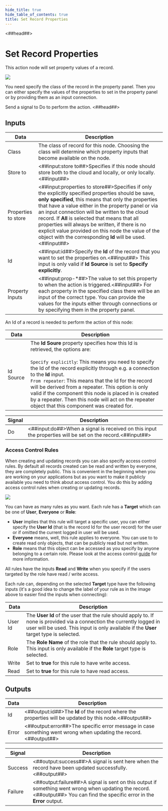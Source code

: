 ```yaml
---
hide_title: true
hide_table_of_contents: true
title: Set Record Properties
---
```


<##head##>

# Set Record Properties

This action node will set property values of a record.

<div className="ndl-image-with-background l">

![](/nodes/data/cloud-data/set-record-properties/set-record-properties-node.png)

</div>

You need specify the class of the record in the property panel. Then you can either specify the values of the properties to set in the property panel or by providing them as an input connection.

Send a <span className="ndl-signal">signal</span> to <span className="ndl-signal">Do</span> to perform the action.
<##head##>

## Inputs

| Data                                              | Description                                                                                                                                                                                                                                                                                          |
| ------------------------------------------------- | ---------------------------------------------------------------------------------------------------------------------------------------------------------------------------------------------------------------------------------------------------------------------------------------------------- |
| <span className="ndl-data">Class</span>           | The class of record for this node. Choosing the class will determine which property inputs that become available on the node.                                                                                                                                                                        |
| <span className="ndl-data">Store to</span>        | <##input:store to##>Specifies if this node should store both to the cloud and locally, or only locally.<##input##>                                                                                                                                                                                   |
| <span className="ndl-data">Properties to store</span>        | <##input:properties to store##>Specifies if only the explicitly specified properties should be save, **only specified**, this means that only the properties that have a value either in the property panel or via an input connection will be written to the cloud record. If **All** is selected that means that all properties will always be written, if there is no explicit value provided on this node the value of the object with the corresponding **Id** will be used.<##input##>                                                                                                                                                                                   |
| <span className="ndl-data">Id</span>              | <##input:id##>Specify the **Id** of the record that you want to set the properties on.<##input##> This input is only valid if **Id Source** is set to **Specify explicitly**.                                                                                                                        |
| <span className="ndl-data">Property Inputs</span> | <##input:prop-\*##>The value to set this property to when the action is triggered.<##input##> For each property in the specified class there will be an input of the correct type. You can provide the values for the inputs either through connections or by specifying them in the property panel. |

An Id of a record is needed to perform the action of this node:

| Data                                        | Description                                                                                                                                                                                                                                                                                                                                                                                                                                                                                             |
| ------------------------------------------- | ------------------------------------------------------------------------------------------------------------------------------------------------------------------------------------------------------------------------------------------------------------------------------------------------------------------------------------------------------------------------------------------------------------------------------------------------------------------------------------------------------- |
| <span className="ndl-data">Id Source</span> | The **Id Soure** property specifies how this Id is retrieved, the options are:<br/><br/>`Specify explicitly`: This means you need to specify the Id of the record explicitly through e.g. a connection to the **Id** input.<br/>`From repeater`: This means that the Id for the record will be derived from a repeater. This option is only valid if the component this node is placed in is created by a repeater. Then this node will act on the repeater object that this component was created for. |


| Signal                                 | Description                                                                                                |
| -------------------------------------- | ---------------------------------------------------------------------------------------------------------- |
| <span className="ndl-signal">Do</span> | <##input:do##>When a signal is received on this input the properties will be set on the record.<##input##> |

### Access Control Rules

When creating and updating records you can also specify access control rules. By default all records created can be read and written by everyone, they are completely public. This is convenient in the beginning when you are working on your applications but as you want to make it publicly available you need to think about access control. You do this by adding access control rules when creating or updating records.

<div className="ndl-image-with-background m">

![](/nodes/data/cloud-data/acl-1.png)

</div>

You can have as many rules as you want. Each rule has a **Target** which can be one of **User**, **Everyone** or **Role**:

-   **User** implies that this rule will target a specific user, you can either specify the **User Id** (that is the record Id for the user record) for the user or if omitted the current logged in user will be used.
-   **Everyone** means, well, this rule applies to everyone. You can use to to create read only objects, that can be publicly read but not written.
-   **Role** means that this object can be accessed as you specify by anyone belonging to a certain role. Please look at the access control [guide](/docs/guides/cloud-data/access-control) for more information.

All rules have the inputs **Read** and **Write** when you specify if the users targeted by the role have read / write access.

Each rule can, depending on the selected **Target** type have the following inputs (it's a good idea to change the label of your rule as in the image above to easier find the inputs when connecting):

| Data                                      | Description                                                                                                                                                                                                      |
| ----------------------------------------- | ---------------------------------------------------------------------------------------------------------------------------------------------------------------------------------------------------------------- |
| <span className="ndl-data">User Id</span> | The **User Id** of the user that the rule should apply to. If none is provided via a connection the currently logged in user will be used. This input is only available if the **User** target type is selected. |
| <span className="ndl-data">Role</span>    | The **Role Name** of the role that the rule should apply to. This input is only available if the **Role** target type is selected.                                                                               |
| <span className="ndl-data">Write</span>   | Set to **true** for this rule to have write access.                                                                                                                                                              |
| <span className="ndl-data">Read</span>    | Set to **true** for this rule to have read access.                                                                                                                                                               |


## Outputs

| Data                                    | Description                                                                                                     |
| --------------------------------------- | --------------------------------------------------------------------------------------------------------------- |
| <span className="ndl-data">Id</span>    | <##output:id##>The **Id** of the record where the properties will be updated by this node.<##output##>          |
| <span className="ndl-data">Error</span> | <##output:error##>The specific error message in case something went wrong when updating the record.<##output##> |

| Signal                                      | Description                                                                                                                                                                |
| ------------------------------------------- | -------------------------------------------------------------------------------------------------------------------------------------------------------------------------- |
| <span className="ndl-signal">Success</span> | <##output:success##>A signal is sent here when the record have been updated successfully.<##output##>                                                                      |
| <span className="ndl-signal">Failure</span> | <##output:failure##>A signal is sent on this output if something went wrong when updating the record.<##output##> You can find the specific error in the **Error** output. |
